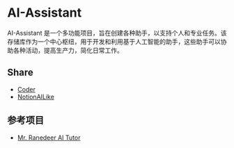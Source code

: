 # AI-Assistant

AI-Assistant 是一个多功能项目，旨在创建各种助手，以支持个人和专业任务。该存储库作为一个中心枢纽，用于开发和利用基于人工智能的助手，这些助手可以协助各种活动，提高生产力，简化日常工作。

## Share
- [Coder](https://chat.openai.com/share/0d430601-9e3e-47b5-91df-a0904383058b)
- [NotionAILike](https://chat.openai.com/share/6e7236d7-0146-4494-973b-068fef62eb64)

## 参考项目

- [Mr. Ranedeer AI Tutor](https://github.com/JushBJJ/Mr.-Ranedeer-AI-Tutor)
